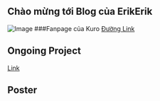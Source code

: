 ## Chào mừng tới Blog của ErikErik
![Image](https://ele7o.github.io/Images/KuroTeam.jpg)
###Fanpage của Kuro [Đường Link](https://www.facebook.com/AGTranslationteam)

## Ongoing Project
[Link](https://ele7o.github.io/LyftPJ)
## Poster 

